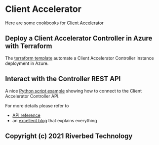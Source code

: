 # Client Accelerator

Here are some cookbooks for [Client Accelerator](https://www.riverbed.com/products/steelhead/client-accelerator.html)

## Deploy a Client Accelerator Controller in Azure with Terraform

The [terraform template](Azure/Terraform) automate a Client Accelerator Controller instance deployment in Azure.

## Interact with the Controller REST API

A nice [Python script example](REST/Client_Accelerator_Controller_restapi.py) showing how to connect to the Client Accelerator Controller API.

For more details please refer to

- [API reference](https://support.riverbed.com/apis/_products/SteelCentral_Controller_for_SteelHead_Mobile/index.html)
- an [excellent blog](https://gestaltit.com/tech-talks/riverbed/riverbed-2020/nwkautomaniac/getting-started-with-the-steelhead-client-accelerator-controller-api-part-1/) that explains everything

## Copyright (c) 2021 Riverbed Technology
